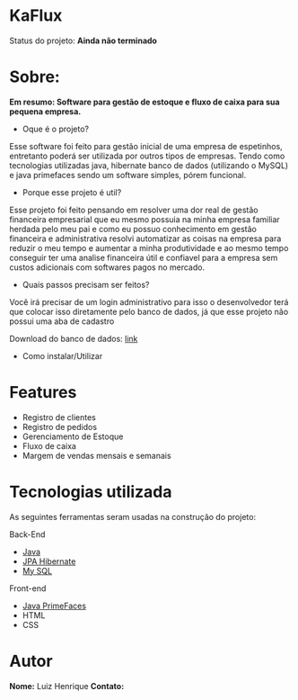 # KaFlux
Status do projeto: **Ainda não terminado**

# Sobre:

**Em resumo: Software para gestão de estoque e fluxo de caixa para sua pequena empresa.**


* Oque é o projeto?

Esse software foi feito para gestão inicial de uma empresa de espetinhos, entretanto poderá ser utilizada por outros tipos de empresas. Tendo como tecnologias utilizadas java, hibernate banco de dados (utilizando o MySQL) e java primefaces sendo um software simples, pórem funcional.


* Porque esse projeto é util?

Esse projeto foi feito pensando em resolver uma dor real de gestão financeira empresarial que eu mesmo possuia na minha empresa familiar herdada pelo meu pai e como eu possuo conhecimento em gestão financeira e administrativa resolvi automatizar as coisas na empresa para reduzir o meu tempo e aumentar a minha produtividade e ao mesmo tempo conseguir ter uma analise financeira útil e confiavel para a empresa sem custos adicionais com softwares pagos no mercado. 



* Quais passos precisam ser feitos?

Você irá precisar de um login administrativo para isso o desenvolvedor terá que colocar isso diretamente pelo banco de dados, já que esse projeto não possui uma aba de cadastro

Download do banco de dados: [link]()


* Como instalar/Utilizar



# Features 

- Registro de clientes
- Registro de pedidos
- Gerenciamento de Estoque
- Fluxo de caixa
- Margem de vendas mensais e semanais




# Tecnologias utilizada

As seguintes ferramentas seram usadas na construção do projeto:

Back-End
  * [Java](https://www.java.com/en/)
  * [JPA Hibernate](https://hibernate.org/orm/)
  * [My SQL](https://www.mysql.com/)

Front-end

  * [Java PrimeFaces](https://www.primefaces.org/)
  * HTML
  * CSS
  
  
  
# Autor

**Nome:** Luiz Henrique
**Contato:**


